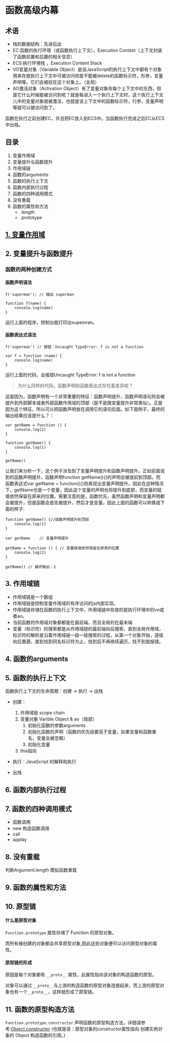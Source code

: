 # 函数高级内幕

## 术语
* 栈的数据结构：先进后出
* EC:函数的执行环境（或函数执行上下文），Execution Context（上下文封装了函数前置和后置的相关信息）
* ECS:执行环境栈 ，Execution Content Stack
* VO变量对象（Variable Object）是说JavaScript的执行上下文中都有个对象用来存放执行上下文中可被访问但是不能被delete的函数标示符，形参，变量声明等。它们会被挂在这个对象上。（全局）
* AO激活对象（Activation Object）有了变量对象存每个上下文中的东西，但是它什么时候能被访问到呢？就是每进入一个执行上下文时，这个执行上下文儿中的变量对象就被激活，也就是该上下文中的函数标示符，行参，变量声明等就可以被访问到了。

函数在执行之前创建EC，并且把EC放入到ECS中。当函数执行完成之后EC从ECS中出栈。

## 目录

1. 变量作用域
2. 变量提升与函数提升
3. 作用域链
4. 函数的arguments
5. 函数的执行上下文
6. 函数内部执行过程
7. 函数的四种调用模式
8. 没有重载
9. 函数的属性和方法
	* .length
	* .prototype

## [1. 变量作用域](../30-let,var/20191220-let,var.md)

## 2. 变量提升与函数提升

### 函数的两种创建方式

#### 函数声明语法

```
f('superman'); // 输出 superman

function f(name) {
	console.log(name)
}
```

运行上面的程序，控制台能打印出supemran。

#### 函数表达式语法

```
f('superman') // 报错：Uncaught TypeError: f is not a function

var f = function (name) {
	console.log(name)
}
```

运行上面的代码，会报错Uncaught TypeError: f is not a function

> 为什么同样的代码，函数声明和函数表达式存在着差异呢？

这是因为，函数声明有一个非常重要的特征：函数声明提升，函数声明语句将会被提升到外部脚本或者外部函数作用域的顶部（是不是跟变量提升非常类似）。正是因为这个特征，所以可以把函数声明放在调用它的语句后面。如下面例子，最终的输出结果应该是什么？：

```
var getName = function () {
    console.log(2)
}

function getName() {
	console.log(1)
}

getName()
```

让我们来分析一下，这个例子涉及到了变量声明提升和函数声明提升。正如前面说到的函数声明提升，函数声明function getName(){}的声明会被提前到顶部。而函数表达式var getName = function(){}则表现出变量声明提升。因此在这种情况下，getName也是一个变量，因此这个变量的声明也将提升到底部，而变量的赋值依然保留在原来的位置。需要注意的是，函数优先，虽然函数声明和变量声明都会被提升，但是函数会首先被提升，然后才是变量。因此上面的函数可以转换成下面的样子:

```
function getName() {//函数声明提升到顶部
    console.log(1)
}

var getName    // 变量声明提升
  
getName = function () { // 变量赋值依然保留在原来的位置
	console.log(2)
}
  
getName() // 最终输出：2
```

## 3. 作用域链

* 作用域链是一个数组
* 作用域链是控制变量作用域的有序访问的js内部实现。
* 作用域链存储在函数的执行上下文中，作用域链中存放的是执行环境中的vo或者ao。
* 当前函数的作用域对象都都是在最前端，而且全局的在最末端
* 变量（标识符）的搜索都是从作用域链的最前端向后搜索，直到全局作用域，标识符的解析是沿着作用域链一级一级搜索的过程，从第一个对象开始，逐级向后惠遡，直到找到同名标识符为止，找到后不再继续遍历，找不到就报错。

## 4. 函数的arguments

## 5. 函数的执行上下文

函数执行上下文的生命周期：创建 -> 执行 -> 出栈

* 创建：

	1. 作用域链 scope chain
	2. 变量对象 Varible Object & ao（局部）
	    1. 初始化函数的参数arguments
	    2. 初始化函数的声明（函数的优先级要高于变量，如果变量和函数重名，变量会被忽略）
	    3. 初始化变量
	3. this指向

* 执行：JavaScript 的解释和执行
* 出栈

## 6. 函数内部执行过程

## 7. 函数的四种调用模式

* 函数调用
* new 构造函数调用
* call 
* applay 

## 8. 没有重载

判断Argument.length 模拟函数重载

## 9. 函数的属性和方法

## 10. 原型链

#### 什么是原型对象

`Function.prototype` 属性存储了 Function 的原型对象。

而所有被创建的对象都会共享原型对象,因此这些对象便可以访问原型对象的属性。

#### 原型链的形成

原因是每个对象都有 `__proto__` 属性，此属性指向该对象的构造函数的原型。

对象可以通过 `__proto__`与上游的构造函数的原型对象连接起来，而上游的原型对象也有一个`__proto__`，这样就形成了原型链。

## 11. 函数的原型构造方法

`Function.prototype.constructor` 声明函数的原型构造方法，详细请参考:[Object.constructor](https://developer.mozilla.org/zh-CN/docs/Web/JavaScript/Reference/Global_Objects/Object/constructor) (也就是说：原型对象的constructor属性指向 创建实例对象的 Object 构造函数的引用。)